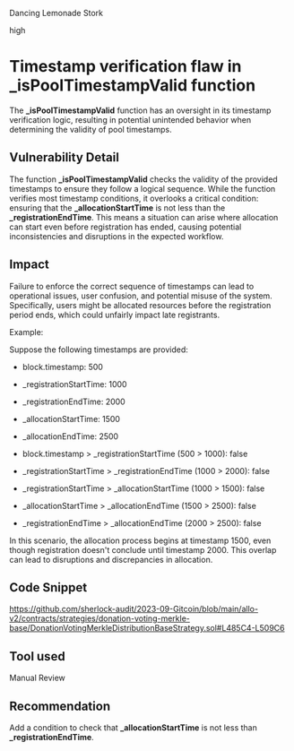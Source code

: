 Dancing Lemonade Stork

high

# Timestamp verification flaw in _isPoolTimestampValid function

The **_isPoolTimestampValid** function has an oversight in its timestamp verification logic, resulting in potential unintended behavior when determining the validity of pool timestamps.

## Vulnerability Detail

The function **_isPoolTimestampValid** checks the validity of the provided timestamps to ensure they follow a logical sequence. While the function verifies most timestamp conditions, it overlooks a critical condition: ensuring that the **_allocationStartTime** is not less than the **_registrationEndTime**. This means a situation can arise where allocation can start even before registration has ended, causing potential inconsistencies and disruptions in the expected workflow.

## Impact

Failure to enforce the correct sequence of timestamps can lead to operational issues, user confusion, and potential misuse of the system. Specifically, users might be allocated resources before the registration period ends, which could unfairly impact late registrants.

Example:

Suppose the following timestamps are provided:

-  block.timestamp: 500
- _registrationStartTime: 1000
- _registrationEndTime: 2000
- _allocationStartTime: 1500
- _allocationEndTime: 2500

- block.timestamp > _registrationStartTime (500 > 1000): false
- _registrationStartTime > _registrationEndTime (1000 > 2000): false
-  _registrationStartTime > _allocationStartTime (1000 > 1500): false
- _allocationStartTime > _allocationEndTime (1500 > 2500): false
-  _registrationEndTime > _allocationEndTime (2000 > 2500): false

In this scenario, the allocation process begins at timestamp 1500, even though registration doesn't conclude until timestamp 2000. This overlap can lead to disruptions and discrepancies in allocation.

## Code Snippet

https://github.com/sherlock-audit/2023-09-Gitcoin/blob/main/allo-v2/contracts/strategies/donation-voting-merkle-base/DonationVotingMerkleDistributionBaseStrategy.sol#L485C4-L509C6

## Tool used

Manual Review

## Recommendation

Add a condition to check that **_allocationStartTime** is not less than **_registrationEndTime**.